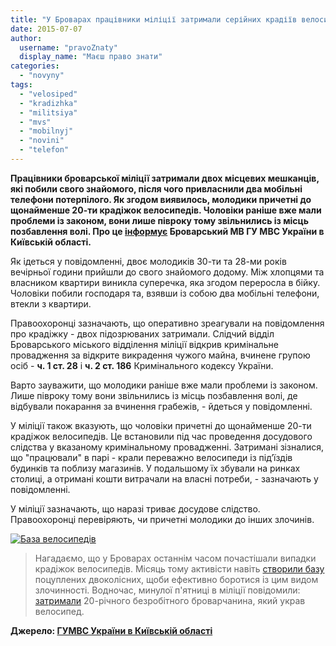 ```yaml
---
title: "У Броварах працівники міліції затримали серійних крадіїв велосипедів, - МВС"
date: 2015-07-07
author: 
  username: "pravoZnaty"
  display_name: "Маєш право знати"
categories: 
  - "novyny"
tags: 
  - "velosiped"
  - "kradizhka"
  - "militsiya"
  - "mvs"
  - "mobilnyj"
  - "novini"
  - "telefon"
---
```


**Працівники броварської міліції затримали двох місцевих мешканців, які побили свого знайомого, після чого привласнили два мобільні телефони потерпілого. Як згодом виявилось, молодики причетні до щонайменше 20-ти крадіжок велосипедів. Чоловіки раніше вже мали проблеми із законом, вони лише півроку тому звільнились із місць позбавлення волі. Про це [інформує](http://www.mvs.gov.ua/mvs/control/kyivska/uk/publish/article/165097) Броварський МВ ГУ МВС України в Київській області.**

Як ідеться у повідомленні, двоє молодиків 30-ти та 28-ми років вечірньої години прийшли до свого знайомого додому. Між хлопцями та власником квартири виникла суперечка, яка згодом переросла в бійку. Чоловіки побили господаря та, взявши із собою два мобільні телефони, втекли з квартири.

Правоохоронці зазначають, що оперативно зреагували на повідомлення про крадіжку - двох підозрюваних затримали. Слідчий відділ Броварського міського відділення міліції відкрив кримінальне провадження за відкрите викрадення чужого майна, вчинене групою осіб - **ч. 1 ст. 28** і **ч. 2 ст. 186** Кримінального кодексу України.

Варто зауважити, що молодики раніше вже мали проблеми із законом. Лише півроку тому вони звільнились із місць позбавлення волі, де відбували покарання за вчинення грабежів, - йдеться у повідомленні.

У міліції також вказують, що чоловіки причетні до щонайменше 20-ти крадіжок велосипедів. Це встановили під час проведення досудового слідства у вказаному кримінальному провадженні. Затримані зізналися, що "працювали" в парі - крали переважно велосипеди із під’їздів будинків та поблизу магазинів. У подальшому їх збували на ринках столиці, а отримані кошти витрачали на власні потреби, - зазначають у повідомленні.

У міліції зазначають, що наразі триває досудове слідство. Правоохоронці перевіряють, чи причетні молодики до інших злочинів.

[![База велосипедів](https://mpz.brovary.org/wp-content/uploads/2015/06/Baza-velosypediv.jpg)](https://mpz.brovary.org/wp-content/uploads/2015/06/Baza-velosypediv.jpg)

> Нагадаємо, що у Броварах останнім часом почастішали випадки крадіжок велосипедів. Місяць тому активісти навіть [створили базу](https://mpz.brovary.org/aktyvisty-narodnogo-kontrolyu-stvoryuyut-bazu-vykradenyh-u-brovarah-velosypediv/) поцуплених двоколісних, щоби ефективно боротися із цим видом злочинності. Водночас, минулої п'ятниці в міліції повідомили: [затримали](http://www.mvs.gov.ua/mvs/control/kyivska/uk/publish/article/164980) 20-річного безробітного броварчанина, який украв велосипед.

**Джерело: [ГУМВС України в Київській області](http://www.mvs.gov.ua/mvs/control/kyivska/uk/publish/article/165097)**
